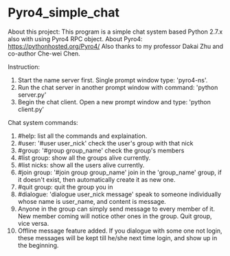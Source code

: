 Pyro4_simple_chat
=================

About this project:
This program is a simple chat system based Python 2.7.x also with using Pyro4 RPC object.
About Pyro4: https://pythonhosted.org/Pyro4/
Also thanks to my professor Dakai Zhu and co-author Che-wei Chen. 

Instruction:
1. Start the name server first. Single prompt window type: 'pyro4-ns'.
2. Run the chat server in another prompt window with command: 'python server.py'
3. Begin the chat client. Open a new prompt window and type: 'python client.py'

Chat system commands:
1. #help: list all the commands and explaination.
2. #user: '#user user_nick' check the user's group with that nick
3. #group: '#group group_name' check the group's members
4. #list group: show all the groups alive currently.
5. #list nicks: show all the users alive currently.
6. #join group: '#join group group_name' join in the 'group_name' group, if it doesn't exist, then automatically create it as new one.
7. #quit group: quit the group you in
8. #dialogue: 'dialogue user_nick message' speak to someone individually whose name is user_name, and content is message.
9. Anyone in the group can simply send message to every member of it. New member coming will notice other ones in the group. Quit group, vice versa.
10. Offline message feature added. If you dialogue with some one not login, these messages will be kept till he/she next time login, and show up in the beginning.
